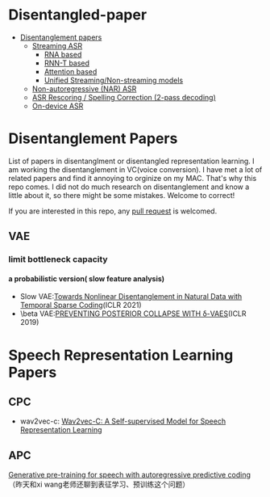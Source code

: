 # Disentangled-paper

<!-- vim-markdown-toc GFM -->

* [Disentanglement papers](#speech-recognition-papers)
	* [Streaming ASR](#streaming-asr)
		* [RNA based](#rna-based)
		* [RNN-T based](#rnn-t-based)
		* [Attention based](#attention-based)
		* [Unified Streaming/Non-streaming models](#unified-streamingnon-streaming-models)
	* [Non-autoregressive (NAR)  ASR](#non-autoregressive-nar--asr)
	* [ASR Rescoring / Spelling Correction (2-pass decoding)](#asr-rescoring--spelling-correction-2-pass-decoding)
	* [On-device ASR](#on-device-asr)

<!-- vim-markdown-toc -->

# Disentanglement Papers
List of papers in disentanglment or disentangled representation learning.
I am working the disentanglement in VC(voice conversion).
I have met a lot of related papers and find it annoying to orginize on my MAC.
That's why this repo comes.
I did not do much research on disentanglement and know a little about it, so there might be some mistakes.
Welcome to correct!

If you are interested in this repo, any [pull request](https://github.com/inconnu11/Disentangled-paper/pulls) is welcomed.

## VAE

### limit bottleneck capacity
#### a probabilistic version( slow feature analysis)
- Slow VAE:[Towards Nonlinear Disentanglement in Natural Data with Temporal Sparse Coding](https://arxiv.org/pdf/2007.10930.pdf)(ICLR 2021)
- \beta VAE:[PREVENTING POSTERIOR COLLAPSE WITH δ-VAES](https://arxiv.org/pdf/1901.03416.pdf)(ICLR 2019)


# Speech Representation Learning Papers
## CPC
- wav2vec-c: [Wav2vec-C: A Self-supervised Model for Speech Representation Learning](https://arxiv.org/pdf/2103.08393.pdf)


## APC
[Generative pre-training for speech with autoregressive predictive coding](https://arxiv.org/pdf/1910.12607.pdf)（昨天和xi wang老师还聊到表征学习、预训练这个问题）

















